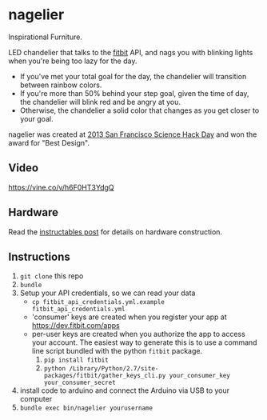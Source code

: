 # nagelier

Inspirational Furniture.

LED chandelier that talks to the [fitbit](http://www.fitbit.com) API, and nags you with blinking lights when you're being too lazy for the day.

- If you've met your total goal for the day, the chandelier will transition between rainbow colors.
- If you're more than 50% behind your step goal, given the time of day, the chandelier will blink red and be angry at you.
- Otherwise, the chandelier a solid color that changes as you get closer to your goal.

nagelier was created at [2013 San Francisco Science Hack Day](http://sf.sciencehackday.com/2013/10/08/summarizing-science-hack-day-sf-2013/) and won the award for "Best Design".

## Video

https://vine.co/v/h6F0HT3YdgQ

## Hardware

Read the [instructables post](http://www.instructables.com/id/Nagelier-the-chandelier-that-nags-you-to-get-off-t/?ALLSTEPS) for details on hardware construction.

## Instructions

1. `git clone` this repo
2. `bundle`
3. Setup your API credentials, so we can read your data
    - `cp fitbit_api_credentials.yml.example fitbit_api_credentials.yml`
    - 'consumer' keys are created when you register your app at https://dev.fitbit.com/apps
    - per-user keys are created when you authorize the app to access your account. The easiest way to generate this is to use a command line script bundled with the python `fitbit` package.
        1. `pip install fitbit`
        2. `python /Library/Python/2.7/site-packages/fitbit/gather_keys_cli.py your_consumer_key your_consumer_secret`
4. install code to arduino and connect the Arduino via USB to your computer
5. `bundle exec bin/nagelier yourusername`
